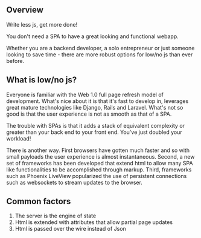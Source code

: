 ## Overview

Write less js, get more done!

You don't need a SPA to have a great looking and functional webapp.

Whether you are a backend developer, a solo entrepreneur or just someone looking to
save time - there are more robust options for low/no js than ever before.



## What is low/no js?

Everyone is familiar with the Web 1.0 full page refresh model of development.
What's nice about it is that it's fast to develop in, leverages great mature
technologies like Django, Rails and Laravel. What's not so good is that the user
experience is not as smooth as that of a SPA.

The trouble with SPAs is that it adds a stack of equivalent complexity or
greater than your back end to your front end. You've just doubled your workload!

There is another way. First browsers have gotten much faster and so with small
payloads the user experience is almost instantaneous. Second, a new set of
frameworks has been developed that extend html to allow many SPA like
functionalities to be accomplished through markup. Third, frameworks such as
Phoenix LiveView popularized the use of persistent connections such as
websockets to stream updates to the browser.

## Common factors

1. The server is the engine of state
2. Html is extended with attributes that allow partial page updates
3. Html is passed over the wire instead of Json
